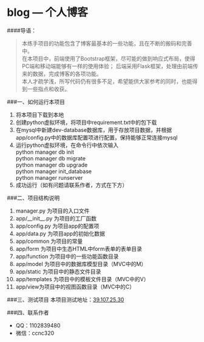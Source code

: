 # blog — 个人博客
####导语：
>本练手项目的功能包含了博客最基本的一些功能，且在不断的搬码和完善中。
<br/>在本项目中，前端使用了Bootstrap框架，尽可能的做到响应式布局，使得PC端和移动端能够有一样的使用体验；
后端采用Flask框架，处理由前端传来的数据，完成博客的各项功能。
<br/>本人才疏学浅，所写代码仍有很多不足，希望能供大家参考的同时，也能得到一些指点和收获。

###一、如何运行本项目
1. 将本项目下载到本地
2. 创建python虚拟环境，将项目中requirement.txt中的包下载
3. 在mysql中新建dev-database数据库，用于存放项目数据，并根据app/config.py中的数据库配置项进行配置，保持能够正常连接mysql
4. 运行python虚拟环境，在命令行中依次输入
<br>python manager db init 
<br> python manager db migrate 
<br> python manager db upgrade 
<br> python manager init_database
<br> python manager runserver
5. 成功运行（如有问题请联系作者，方式在下方）

###二、项目结构说明
1. manager.py 为项目的入口文件
1. app/\_\_init\_\_.py 为项目的工厂函数
2. app/config.py 为项目app的配置项
3. app/data.py 为项目app的初始化数据
4. app/common 为项目的常量
5. app/form 为项目中生态HTML中form表单的表单目录
6. app/function 为项目中的一些功能函数目录
7. app/model 为项目中的数据库模型目录（MVC中的M）
8. app/static 为项目中的静态文件目录
9. app/templates 为项目中的模板文件目录（MVC中的V）
10. app/view为项目中的视图函数目录（MVC中的C）

###三、测试项目
本项目测试地址：[39.107.25.30](http://39.107.25.30/ "Blog")

###四、联系作者
* QQ：1102839480
* 微信：ccnc320